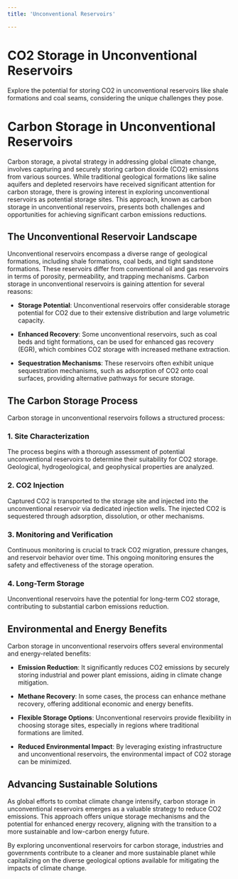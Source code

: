 ```yaml
---
title: 'Unconventional Reservoirs'

---
```


# CO2 Storage in Unconventional Reservoirs

Explore the potential for storing CO2 in unconventional reservoirs like shale formations and coal seams, considering the unique challenges they pose.

# Carbon Storage in Unconventional Reservoirs

Carbon storage, a pivotal strategy in addressing global climate change, involves capturing and securely storing carbon dioxide (CO2) emissions from various sources. While traditional geological formations like saline aquifers and depleted reservoirs have received significant attention for carbon storage, there is growing interest in exploring unconventional reservoirs as potential storage sites. This approach, known as carbon storage in unconventional reservoirs, presents both challenges and opportunities for achieving significant carbon emissions reductions.

## The Unconventional Reservoir Landscape

Unconventional reservoirs encompass a diverse range of geological formations, including shale formations, coal beds, and tight sandstone formations. These reservoirs differ from conventional oil and gas reservoirs in terms of porosity, permeability, and trapping mechanisms. Carbon storage in unconventional reservoirs is gaining attention for several reasons:

- **Storage Potential**: Unconventional reservoirs offer considerable storage potential for CO2 due to their extensive distribution and large volumetric capacity.

- **Enhanced Recovery**: Some unconventional reservoirs, such as coal beds and tight formations, can be used for enhanced gas recovery (EGR), which combines CO2 storage with increased methane extraction.

- **Sequestration Mechanisms**: These reservoirs often exhibit unique sequestration mechanisms, such as adsorption of CO2 onto coal surfaces, providing alternative pathways for secure storage.

## The Carbon Storage Process

Carbon storage in unconventional reservoirs follows a structured process:

### 1. Site Characterization

The process begins with a thorough assessment of potential unconventional reservoirs to determine their suitability for CO2 storage. Geological, hydrogeological, and geophysical properties are analyzed.

### 2. CO2 Injection

Captured CO2 is transported to the storage site and injected into the unconventional reservoir via dedicated injection wells. The injected CO2 is sequestered through adsorption, dissolution, or other mechanisms.

### 3. Monitoring and Verification

Continuous monitoring is crucial to track CO2 migration, pressure changes, and reservoir behavior over time. This ongoing monitoring ensures the safety and effectiveness of the storage operation.

### 4. Long-Term Storage

Unconventional reservoirs have the potential for long-term CO2 storage, contributing to substantial carbon emissions reduction.

## Environmental and Energy Benefits

Carbon storage in unconventional reservoirs offers several environmental and energy-related benefits:

- **Emission Reduction**: It significantly reduces CO2 emissions by securely storing industrial and power plant emissions, aiding in climate change mitigation.

- **Methane Recovery**: In some cases, the process can enhance methane recovery, offering additional economic and energy benefits.

- **Flexible Storage Options**: Unconventional reservoirs provide flexibility in choosing storage sites, especially in regions where traditional formations are limited.

- **Reduced Environmental Impact**: By leveraging existing infrastructure and unconventional reservoirs, the environmental impact of CO2 storage can be minimized.

## Advancing Sustainable Solutions

As global efforts to combat climate change intensify, carbon storage in unconventional reservoirs emerges as a valuable strategy to reduce CO2 emissions. This approach offers unique storage mechanisms and the potential for enhanced energy recovery, aligning with the transition to a more sustainable and low-carbon energy future.

By exploring unconventional reservoirs for carbon storage, industries and governments contribute to a cleaner and more sustainable planet while capitalizing on the diverse geological options available for mitigating the impacts of climate change.
